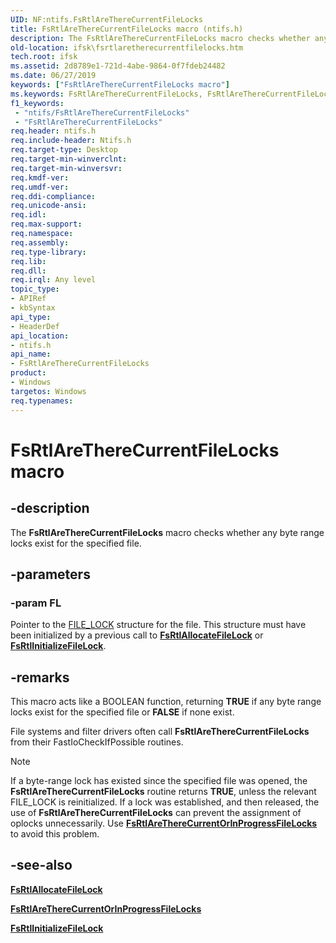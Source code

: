 ```yaml
---
UID: NF:ntifs.FsRtlAreThereCurrentFileLocks
title: FsRtlAreThereCurrentFileLocks macro (ntifs.h)
description: The FsRtlAreThereCurrentFileLocks macro checks whether any byte range locks exist for the specified file.
old-location: ifsk\fsrtlaretherecurrentfilelocks.htm
tech.root: ifsk
ms.assetid: 2d8789e1-721d-4abe-9864-0f7fdeb24482
ms.date: 06/27/2019
keywords: ["FsRtlAreThereCurrentFileLocks macro"]
ms.keywords: FsRtlAreThereCurrentFileLocks, FsRtlAreThereCurrentFileLocks function [Installable File System Drivers], fsrtlref_c3102eee-b523-418a-8977-a875e0eb76b7.xml, ifsk.fsrtlaretherecurrentfilelocks, ntifs/FsRtlAreThereCurrentFileLocks
f1_keywords:
 - "ntifs/FsRtlAreThereCurrentFileLocks"
 - "FsRtlAreThereCurrentFileLocks"
req.header: ntifs.h
req.include-header: Ntifs.h
req.target-type: Desktop
req.target-min-winverclnt: 
req.target-min-winversvr: 
req.kmdf-ver: 
req.umdf-ver: 
req.ddi-compliance: 
req.unicode-ansi: 
req.idl: 
req.max-support: 
req.namespace: 
req.assembly: 
req.type-library: 
req.lib: 
req.dll: 
req.irql: Any level
topic_type:
- APIRef
- kbSyntax
api_type:
- HeaderDef
api_location:
- ntifs.h
api_name:
- FsRtlAreThereCurrentFileLocks
product:
- Windows
targetos: Windows
req.typenames: 
---
```


# FsRtlAreThereCurrentFileLocks macro

## -description

The **FsRtlAreThereCurrentFileLocks** macro checks whether any byte range locks exist for the specified file.

## -parameters

### -param FL

Pointer to the [FILE_LOCK](https://docs.microsoft.com/windows-hardware/drivers/ifs/file-lock) structure for the file. This structure must have been initialized by a previous call to [**FsRtlAllocateFileLock**](https://docs.microsoft.com/windows-hardware/drivers/ddi/ntifs/nf-ntifs-_fsrtl_advanced_fcb_header-fsrtlallocatefilelock) or [**FsRtlInitializeFileLock**](https://docs.microsoft.com/windows-hardware/drivers/ddi/ntifs/nf-ntifs-_fsrtl_advanced_fcb_header-fsrtlinitializefilelock).

## -remarks

This macro acts like a BOOLEAN function, returning **TRUE** if any byte range locks exist for the specified file or **FALSE** if none exist.

File systems and filter drivers often call **FsRtlAreThereCurrentFileLocks** from their FastIoCheckIfPossible routines.

> [!NOTE]
> If a byte-range lock has existed since the specified file was opened, the **FsRtlAreThereCurrentFileLocks** routine returns **TRUE**,  unless the relevant FILE_LOCK is reinitialized. If a lock was established, and then released, the use of **FsRtlAreThereCurrentFileLocks**  can prevent the assignment of oplocks unnecessarily. Use [**FsRtlAreThereCurrentOrInProgressFileLocks**](https://docs.microsoft.com/windows-hardware/drivers/ddi/ntifs/nf-ntifs-_fsrtl_advanced_fcb_header-fsrtlaretherecurrentorinprogressfilelocks) to avoid this problem.

## -see-also

[**FsRtlAllocateFileLock**](https://docs.microsoft.com/windows-hardware/drivers/ddi/ntifs/nf-ntifs-_fsrtl_advanced_fcb_header-fsrtlallocatefilelock)

[**FsRtlAreThereCurrentOrInProgressFileLocks**](https://docs.microsoft.com/windows-hardware/drivers/ddi/ntifs/nf-ntifs-_fsrtl_advanced_fcb_header-fsrtlaretherecurrentorinprogressfilelocks)

[**FsRtlInitializeFileLock**](https://docs.microsoft.com/windows-hardware/drivers/ddi/ntifs/nf-ntifs-_fsrtl_advanced_fcb_header-fsrtlinitializefilelock)
